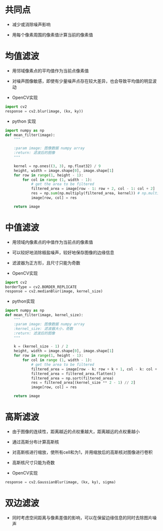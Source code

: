 # 共同点
- 减少或消除噪声影响  

- 用每个像素周围的像素值计算当前的像素值

# 均值滤波

- 用邻域像素点的平均值作为当前点像素值

- 对噪声图像敏感，即使有少量噪声点存在较大差异，也会导致平均值的明显波动

- OpenCV实现

```python
import cv2
response = cv2.blur(image, (kx, ky))
```
- python 实现

```python
import numpy as np
def mean_filter(image):
    """

    :param image: 图像数据 numpy array
    :return: 滤波后的图像
    """

    kernel = np.ones((3, 3), np.float32) / 9
    height, width = image.shape[0], image.shape[1]
    for row in range(1, height - 1):
        for col in range (1, width - 1):
            # get the area to be filtered
            filtered_area = image[row - 1: row + 2, col - 1: col + 2]
            res = np.sum(np.multiply(filtered_area, kernel)) # np.multiply 对应元素相乘
            image[row, col] = res

    return image
```
# 中值滤波

- 用领域内像素点的中值作为当前点的像素值

- 可以较好地消除椒盐噪声，较好地保存图像的边缘信息

- 滤波器为正方形，且尺寸只能为奇数

- OpenCV实现

```python
import cv2
borderType = cv2.BORDER_REPLICATE
response = cv2.medianBlur(image, kernel_size)
```
- python实现

```python
import numpy as np
def mean_filter(image, kernel_size):
    """
    :param image: 图像数据 numpy array
    :kernel_size: 滤波器大小，奇数
    :return: 滤波后的图像
    """

    k = (kernel_size - 1) / 2
    height, width = image.shape[0], image.shape[1]
    for row in range(1, height - 1):
        for col in range (1, width - 1):
            # get the area to be filtered
            filtered_area = image[row - k: row + k + 1, col - k: col + k + 1]
            filtered_area = filtered_area.flatten()
            filtered_area = np.sort(filtered_area)
            res = filtered_area[(kernel_size ** 2 - 1) // 2]
            image[row, col] = res

    return image
```

# 高斯滤波

- 由于图像的连续性，距离越近的点权重越大，距离越远的点权重越小

- 通过高斯分布计算高斯核

- 对高斯核进行缩放，使所有cell和为1，并用缩放后的高斯核对图像进行卷积

- 高斯核尺寸只能为奇数

- OpenCV实现

```python
response = cv2.GaussianBlur(image, (kx, ky), sigma)
```

# 双边滤波

- 同时考虑空间距离与像素差值的影响，可以在保留边缘信息的同时去除图片噪声